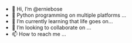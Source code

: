- 👋 Hi, I’m @erniebose
- 👀 Python programming on multiple platforms ...
- 🌱 I’m currently learning that life goes on...
- 💞️ I’m looking to collaborate on ...
- 📫 How to reach me ...

<!---
erniebose/erniebose is a ✨ special ✨ repository because its `README.md` (this file) appears on your GitHub profile.
You can click the Preview link to take a look at your changes.
--->

